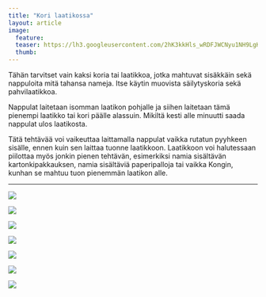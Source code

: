 ```yaml
---
title: "Kori laatikossa"
layout: article
image:
  feature:
  teaser: https://lh3.googleusercontent.com/2hK3kkHls_wRDFJWCNyu1NH9LgK53KLxx3yU0sj0qtE=w245
  thumb:
---
```


Tähän tarvitset vain kaksi koria tai laatikkoa, jotka mahtuvat sisäkkäin sekä nappuloita mitä tahansa nameja. Itse käytin muovista säilytyskoria sekä pahvilaatikkoa.

Nappulat laitetaan isomman laatikon pohjalle ja siihen laitetaan tämä pienempi laatikko tai kori päälle alassuin. Mikiltä kesti alle minuutti saada nappulat ulos laatikosta.

Tätä tehtävää voi vaikeuttaa laittamalla nappulat vaikka rutatun pyyhkeen sisälle, ennen kuin sen laittaa tuonne laatikkoon. Laatikkoon voi halutessaan piilottaa myös jonkin pienen tehtävän, esimerkiksi namia sisältävän kartonkipakkauksen, namia sisältäviä paperipalloja tai vaikka Kongin, kunhan se mahtuu tuon pienemmän laatikon alle.

---

[![](https://lh3.googleusercontent.com/0N8O-Z6seArIsGfTUyQWdGgFNet95Hiyb-7pcqIacbM=w800)](https://lh3.googleusercontent.com/0N8O-Z6seArIsGfTUyQWdGgFNet95Hiyb-7pcqIacbM=s0)

[![](https://lh3.googleusercontent.com/yVNpuQhRHndAdeH_uhEk4JnM76ubGD59iMLrtQhCI2w=w800)](https://lh3.googleusercontent.com/yVNpuQhRHndAdeH_uhEk4JnM76ubGD59iMLrtQhCI2w=s0)

[![](https://lh3.googleusercontent.com/MTG01dc7tmUcYaMcUmvbxRaKRuia9-K5ABzJy_iYiDE=w800)](https://lh3.googleusercontent.com/MTG01dc7tmUcYaMcUmvbxRaKRuia9-K5ABzJy_iYiDE=s0)

[![](https://lh3.googleusercontent.com/syv0qsBnGk1BKtkGMaXX-Nkmuaf8ypmfzThlvAa40qo=w800)](https://lh3.googleusercontent.com/syv0qsBnGk1BKtkGMaXX-Nkmuaf8ypmfzThlvAa40qo=s0)

[![](https://lh3.googleusercontent.com/x2uaIMxaDExVUuasS6IyzMqaGHBBvVnJrviACqwg9eE=w800)](https://lh3.googleusercontent.com/x2uaIMxaDExVUuasS6IyzMqaGHBBvVnJrviACqwg9eE=s0)

[![](https://lh3.googleusercontent.com/LI28LFtJck12kcr3VuVGcm26ewiosqeS7M3qmtxeEBM=w800)](https://lh3.googleusercontent.com/LI28LFtJck12kcr3VuVGcm26ewiosqeS7M3qmtxeEBM=s0)

[![](https://lh3.googleusercontent.com/FQZcl2ktqMvQR6rhRrQe0vmOB4LSfm9iuNwa5LiVxTM=w800)](https://lh3.googleusercontent.com/FQZcl2ktqMvQR6rhRrQe0vmOB4LSfm9iuNwa5LiVxTM=s0)

